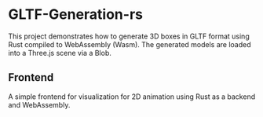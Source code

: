 # GLTF-Generation-rs
This project demonstrates how to generate 3D boxes in GLTF format using Rust compiled to WebAssembly (Wasm). The generated models are loaded into a Three.js scene via a Blob.
<br>

## Frontend 
A simple frontend for visualization for 2D animation using Rust as a backend and WebAssembly.
